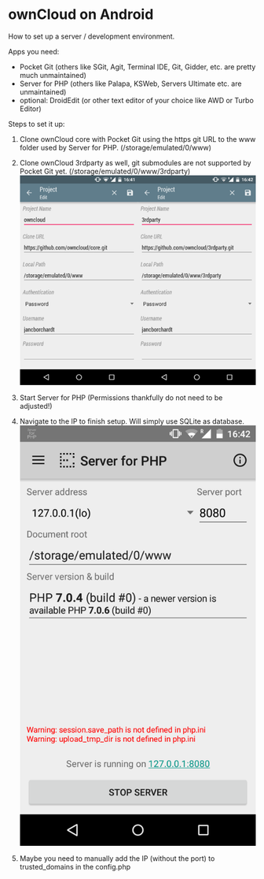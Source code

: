 # ownCloud on Android

How to set up a server / development environment.

Apps you need:
- Pocket Git (others like SGit, Agit, Terminal IDE, Git, Gidder, etc. are pretty much unmaintained)
- Server for PHP (others like Palapa, KSWeb, Servers Ultimate etc. are unmaintained)
- optional: DroidEdit (or other text editor of your choice like AWD or Turbo Editor)

Steps to set it up:

1. Clone ownCloud core with Pocket Git using the https git URL to the www folder used by Server for PHP. (/storage/emulated/0/www)
2. Clone ownCloud 3rdparty as well, git submodules are not supported by Pocket Git yet. (/storage/emulated/0/www/3rdparty)
![](android-git.png)

3. Start Server for PHP (Permissions thankfully do not need to be adjusted!)
4. Navigate to the IP to finish setup. Will simply use SQLite as database.
![](android-server.png)

5. Maybe you need to manually add the IP (without the port) to trusted_domains in the config.php
